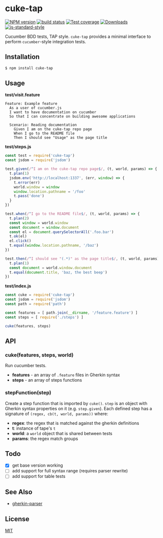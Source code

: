 # cuke-tap
[![NPM version][npm-image]][npm-url]
[![build status][travis-image]][travis-url]
[![Test coverage][codecov-image]][codecov-url]
[![Downloads][downloads-image]][downloads-url]
[![js-standard-style][standard-image]][standard-url]

Cucumber BDD tests, TAP style. `cuke-tap` provides a minimal interface to
perform `cucumber`-style integration tests.

## Installation
```sh
$ npm install cuke-tap
```

## Usage
__test/visit.feature__
```feature
Feature: Example feature
  As a user of cucumber.js
  I want to have documentation on cucumber
  So that I can concentrate on building awesome applications

  Scenario: Reading documentation
    Given I am on the cuke-tap repo page
    When I go to the README file
    Then I should see "Usage" as the page title
```

__test/steps.js__
```js
const test = require('cuke-tap')
const jsdom = require('jsdom')

test.given(/^I am on the cuke-tap repo page$/, (t, world, params) => {
  t.plan(1)
  jsdom.env('http://localhost:1337', (err, window) => {
    t.error(err)
    world.window = window
    window.location.pathname = '/foo'
    t.pass('done')
  }
})

test.when(/^I go to the README file$/, (t, world, params) => {
  t.plan(2)
  const window = world.window
  const document = window.document
  const el = document.querySelectorAll('.foo.bar')
  t.ok(el)
  el.click()
  t.equal(window.location.pathname, '/baz')
})

test.then(/^I should see "(.*)" as the page title$/, (t, world, params) => {
  t.plan(1)
  const document = world.window.document
  t.equal(document.title, 'baz, the best beep')
})
```

__test/index.js__
```js
const cuke = require('cuke-tap')
const jsdom = require('jsdom')
const path = require('path')

const features = [ path.join(__dirname, '/feature.feature') ]
const steps = [ require('./steps') ]

cuke(features, steps)
```

## API
### cuke(features, steps, world)
Run cucumber tests.
- __features__ - an array of `.feature` files in Gherkin syntax
- __steps__ - an array of steps functions

### stepFunction(step)
Create a step function that is imported by `cuke()`. `step` is an object with
Gherkin syntax properties on it (e.g. `step.given`). Each defined step has a
signature of `(regex, cb(t, world, params))` where:
- __regex__: the regex that is matched against the gherkin definitions
- __t__: instance of tape's `t`
- __world__: a `world` object that is shared between tests
- __params__: the regex match groups

## Todo
- [x] get base version working
- [ ] add support for full syntax range (requires parser rewrite)
- [ ] add support for table tests

## See Also
- [gherkin-parser](https://github.com/yoshuawuyts/gherkin-parser)

## License
[MIT](https://tldrlegal.com/license/mit-license)

[npm-image]: https://img.shields.io/npm/v/cuke-tap.svg?style=flat-square
[npm-url]: https://npmjs.org/package/cuke-tap
[travis-image]: https://img.shields.io/travis/yoshuawuyts/cuke-tap/master.svg?style=flat-square
[travis-url]: https://travis-ci.org/yoshuawuyts/cuke-tap
[codecov-image]: https://img.shields.io/codecov/c/github/yoshuawuyts/cuke-tap/master.svg?style=flat-square
[codecov-url]: https://codecov.io/github/yoshuawuyts/cuke-tap
[downloads-image]: http://img.shields.io/npm/dm/cuke-tap.svg?style=flat-square
[downloads-url]: https://npmjs.org/package/cuke-tap
[standard-image]: https://img.shields.io/badge/code%20style-standard-brightgreen.svg?style=flat-square
[standard-url]: https://github.com/feross/standard
